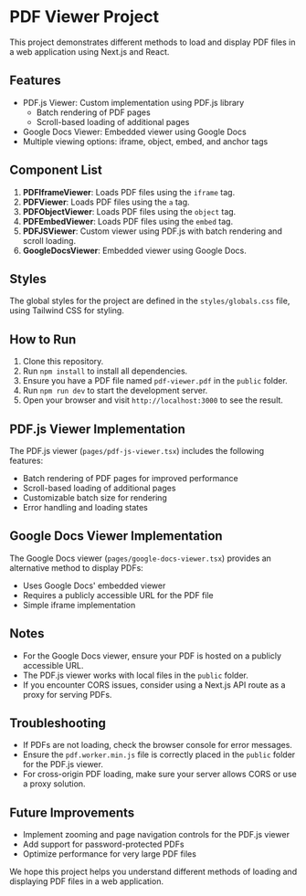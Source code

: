 # PDF Viewer Project

This project demonstrates different methods to load and display PDF files in a web application using Next.js and React.

## Features

- PDF.js Viewer: Custom implementation using PDF.js library
  - Batch rendering of PDF pages
  - Scroll-based loading of additional pages
- Google Docs Viewer: Embedded viewer using Google Docs
- Multiple viewing options: iframe, object, embed, and anchor tags

## Component List

1. **PDFIframeViewer**: Loads PDF files using the `iframe` tag.
2. **PDFViewer**: Loads PDF files using the `a` tag.
3. **PDFObjectViewer**: Loads PDF files using the `object` tag.
4. **PDFEmbedViewer**: Loads PDF files using the `embed` tag.
5. **PDFJSViewer**: Custom viewer using PDF.js with batch rendering and scroll loading.
6. **GoogleDocsViewer**: Embedded viewer using Google Docs.

## Styles

The global styles for the project are defined in the `styles/globals.css` file, using Tailwind CSS for styling.

## How to Run

1. Clone this repository.
2. Run `npm install` to install all dependencies.
3. Ensure you have a PDF file named `pdf-viewer.pdf` in the `public` folder.
4. Run `npm run dev` to start the development server.
5. Open your browser and visit `http://localhost:3000` to see the result.

## PDF.js Viewer Implementation

The PDF.js viewer (`pages/pdf-js-viewer.tsx`) includes the following features:
- Batch rendering of PDF pages for improved performance
- Scroll-based loading of additional pages
- Customizable batch size for rendering
- Error handling and loading states

## Google Docs Viewer Implementation

The Google Docs viewer (`pages/google-docs-viewer.tsx`) provides an alternative method to display PDFs:
- Uses Google Docs' embedded viewer
- Requires a publicly accessible URL for the PDF file
- Simple iframe implementation

## Notes

- For the Google Docs viewer, ensure your PDF is hosted on a publicly accessible URL.
- The PDF.js viewer works with local files in the `public` folder.
- If you encounter CORS issues, consider using a Next.js API route as a proxy for serving PDFs.

## Troubleshooting

- If PDFs are not loading, check the browser console for error messages.
- Ensure the `pdf.worker.min.js` file is correctly placed in the `public` folder for the PDF.js viewer.
- For cross-origin PDF loading, make sure your server allows CORS or use a proxy solution.

## Future Improvements

- Implement zooming and page navigation controls for the PDF.js viewer
- Add support for password-protected PDFs
- Optimize performance for very large PDF files

We hope this project helps you understand different methods of loading and displaying PDF files in a web application.
